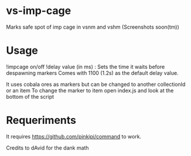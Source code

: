 # vs-imp-cage
Marks safe spot of imp cage in vsnm and vshm (Screenshots soon(tm))

# Usage
!impcage on/off
!delay value (in ms) : Sets the time it waits before despawning markers
Comes with 1100 (1.2s) as the default delay value.

It uses cobala ores as markers but can be changed to another collectionId or an item
To change the marker to item open index.js and look at the bottom of the script

# Requeriments

It requires https://github.com/pinkipi/command to work.

Credits to dAvid for the dank math
